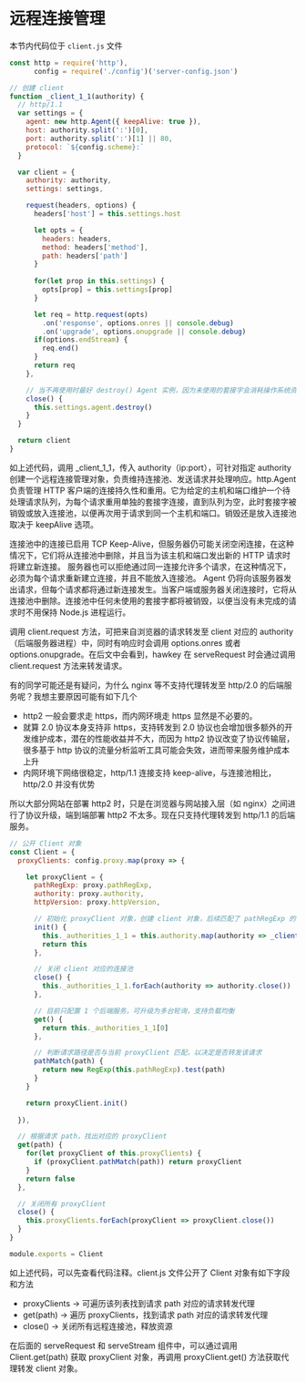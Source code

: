 # 远程连接管理

本节内代码位于 `client.js` 文件

```javascript
const http = require('http'),
      config = require('./config')('server-config.json')

// 创建 client
function _client_1_1(authority) {
  // http/1.1
  var settings = {
    agent: new http.Agent({ keepAlive: true }),
    host: authority.split(':')[0],
    port: authority.split(':')[1] || 80,
    protocol: `${config.scheme}:`
  }

  var client = {
    authority: authority,
    settings: settings,

    request(headers, options) {
      headers['host'] = this.settings.host

      let opts = {
        headers: headers,
        method: headers['method'],
        path: headers['path']
      }
      
      for(let prop in this.settings) {
        opts[prop] = this.settings[prop]
      }

      let req = http.request(opts)
        .on('response', options.onres || console.debug)
        .on('upgrade', options.onupgrade || console.debug)
      if(options.endStream) {
        req.end()
      }
      return req
    },

    // 当不再使用时最好 destroy() Agent 实例，因为未使用的套接字会消耗操作系统资源
    close() {
      this.settings.agent.destroy()
    }
  }

  return client
}
```

如上述代码，调用 _client_1_1，传入 authority（ip:port），可针对指定 authority 创建一个远程连接管理对象，负责维持连接池、发送请求并处理响应。http.Agent 负责管理 HTTP 客户端的连接持久性和重用。它为给定的主机和端口维护一个待处理请求队列，为每个请求重用单独的套接字连接，直到队列为空，此时套接字被销毁或放入连接池，以便再次用于请求到同一个主机和端口。销毁还是放入连接池取决于 keepAlive 选项。

连接池中的连接已启用 TCP Keep-Alive，但服务器仍可能关闭空闲连接，在这种情况下，它们将从连接池中删除，并且当为该主机和端口发出新的 HTTP 请求时将建立新连接。 服务器也可以拒绝通过同一连接允许多个请求，在这种情况下，必须为每个请求重新建立连接，并且不能放入连接池。 Agent 仍将向该服务器发出请求，但每个请求都将通过新连接发生。当客户端或服务器关闭连接时，它将从连接池中删除。连接池中任何未使用的套接字都将被销毁，以便当没有未完成的请求时不用保持 Node.js 进程运行。

调用 client.request 方法，可把来自浏览器的请求转发至 client 对应的 authority（后端服务器进程）中，同时有响应时会调用 options.onres 或者 options.onupgrade。在后文中会看到，hawkey 在 serveRequest 时会通过调用 client.request 方法来转发请求。

有的同学可能还是有疑问，为什么 nginx 等不支持代理转发至 http/2.0 的后端服务呢？我想主要原因可能有如下几个

* http2 一般会要求走 https，而内网环境走 https 显然是不必要的。
* 就算 2.0 协议本身支持非 https，支持转发到 2.0 协议也会增加很多额外的开发维护成本，潜在的性能收益并不大，而因为 http2 协议改变了协议传输层，很多基于 http 协议的流量分析监听工具可能会失效，进而带来服务维护成本上升
* 内网环境下网络很稳定，http/1.1 连接支持 keep-alive，与连接池相比，http/2.0 并没有优势

所以大部分网站在部署 http2 时，只是在浏览器与网站接入层（如 nginx）之间进行了协议升级，端到端部署 http2 不太多。现在只支持代理转发到 http/1.1 的后端服务。

```javascript
// 公开 Client 对象
const Client = {
  proxyClients: config.proxy.map(proxy => {

    let proxyClient = {
      pathRegExp: proxy.pathRegExp,
      authority: proxy.authority,
      httpVersion: proxy.httpVersion,

      // 初始化 proxyClient 对象，创建 client 对象，后续匹配了 pathRegExp 的请求会通过此 client 进行代理转发
      init() {
        this._authorities_1_1 = this.authority.map(authority => _client_1_1(authority))
        return this
      },

      // 关闭 client 对应的连接池
      close() {
        this._authorities_1_1.forEach(authority => authority.close())
      },

      // 目前只配置 1 个后端服务，可升级为多台轮询，支持负载均衡
      get() {
        return this._authorities_1_1[0]
      },

      // 判断请求路径是否与当前 proxyClient 匹配，以决定是否转发该请求
      pathMatch(path) {
        return new RegExp(this.pathRegExp).test(path)
      }
    }

    return proxyClient.init()
  
  }),

  // 根据请求 path，找出对应的 proxyClient
  get(path) {
    for(let proxyClient of this.proxyClients) {
      if (proxyClient.pathMatch(path)) return proxyClient
    }
    return false
  },

  // 关闭所有 proxyClient
  close() {
    this.proxyClients.forEach(proxyClient => proxyClient.close())
  }
}

module.exports = Client
```

如上述代码，可以先查看代码注释。client.js 文件公开了 Client 对象有如下字段和方法

* proxyClients -> 可遍历该列表找到请求 path 对应的请求转发代理
* get(path) -> 遍历 proxyClients，找到请求 path 对应的请求转发代理
* close() -> 关闭所有远程连接池，释放资源

在后面的 serveRequest 和 serveStream 组件中，可以通过调用 Client.get(path) 获取 proxyClient 对象，再调用 proxyClient.get() 方法获取代理转发 client 对象。